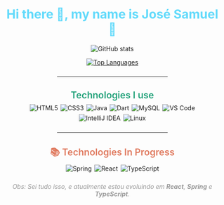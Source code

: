 <div align="center">

<h1 style="font-weight: bold; color: #61dafb;">
  Hi there 👋, my name is José Samuel 🚀
</h1>

<!-- GitHub stats -->
<p>
  <img src="https://github-readme-stats.vercel.app/api?username=JoseSamueldeMeloSantos&show_icons=true&theme=dark" alt="GitHub stats" />
</p>
<p>
  <a href="https://github.com/JoseSamueldeMeloSantos">
    <img src="https://github-readme-stats.vercel.app/api/top-langs/?username=JoseSamueldeMeloSantos&layout=compact&theme=dark" alt="Top Languages" />
  </a>
</p>

<hr style="width: 50%; margin: 1.5rem auto;" />

<h2 style="color: #21a179; font-weight: 600; margin-bottom: 0.5rem;">
  Technologies I use
</h2>

<div style="display: flex; justify-content: center; gap: 6px; flex-wrap: wrap; max-width: 400px; margin: 0 auto;">
  <img alt="HTML5" src="https://img.shields.io/badge/-HTML5-E34F26?style=flat&logo=html5&logoColor=white&logoWidth=20" />
  <img alt="CSS3" src="https://img.shields.io/badge/-CSS3-1572B6?style=flat&logo=css3&logoColor=white&logoWidth=20" />
  <img alt="Java" src="https://img.shields.io/badge/-Java-ED8B00?style=flat&logo=openjdk&logoColor=white&logoWidth=20" />
  <img alt="Dart" src="https://img.shields.io/badge/-Dart-0175C2?style=flat&logo=dart&logoColor=white&logoWidth=20" />
  <img alt="MySQL" src="https://img.shields.io/badge/-MySQL-4479A1?style=flat&logo=mysql&logoColor=white&logoWidth=20" />
  <img alt="VS Code" src="https://img.shields.io/badge/-VS_Code-0078D4?style=flat&logo=visual-studio-code&logoColor=white&logoWidth=20" />
  <img alt="IntelliJ IDEA" src="https://img.shields.io/badge/-IntelliJ-000000?style=flat&logo=intellij-idea&logoColor=white&logoWidth=20" />
  <img alt="Linux" src="https://img.shields.io/badge/-Linux-FCC624?style=flat&logo=linux&logoColor=black&logoWidth=20" />
</div>

<hr style="width: 50%; margin: 1.5rem auto;" />

<h2 style="color: #e07a5f; font-weight: 600; margin-bottom: 0.5rem;">
  📚 Technologies In Progress
</h2>

<div style="display: flex; justify-content: center; gap: 6px; flex-wrap: wrap; max-width: 300px; margin: 0 auto;">
  <img alt="Spring" src="https://img.shields.io/badge/-Spring-6DB33F?style=flat&logo=spring&logoColor=white&logoWidth=20" />
  <img alt="React" src="https://img.shields.io/badge/-React-61DAFB?style=flat&logo=react&logoColor=black&logoWidth=20" />
  <img alt="TypeScript" src="https://img.shields.io/badge/-TypeScript-3178C6?style=flat&logo=typescript&logoColor=white&logoWidth=20" />
</div>

<p style="margin-top: 1.5rem; font-style: italic; color: #999;">
  Obs: Sei tudo isso, e atualmente estou evoluindo em <strong>React</strong>, <strong>Spring</strong> e <strong>TypeScript</strong>.
</p>

</div>
